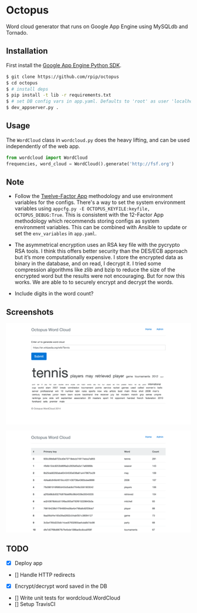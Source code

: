 Octopus
==========

Word cloud generator that runs on Google App Engine using MySQLdb and Tornado.

Installation
------------

First install the [Google App Engine Python SDK](https://cloud.google.com/appengine/downloads#Google_App_Engine_SDK_for_Python).

```bash
$ git clone https://github.com/rpip/octopus
$ cd octopus
$ # install deps
$ pip install -t lib -r requirements.txt
$ # set DB config vars in app.yaml. Defaults to 'root' as user 'localhost' as host
$ dev_appserver.py .
```

Usage
-----

The `WordCloud` class in `wordcloud.py` does the heavy lifting, and can be used independently of the web app.

```python
from wordcloud import WordCloud
frequencies, word_cloud = WordCloud().generate('http://fsf.org')
```



Note
------

- Follow the [Twelve-Factor App](http://12factor.net/config) methodology and use environment variables for the configs. There's a way to set the system environment variables using `appcfg.py -E OCTOPUS_KEYFILE:keyfile, OCTOPUS_DEBUG:True`. This is consistent with the 12-Factor App methodology which recommends storing configs as system environment variables. This can be combined with Ansible to update or set the `env_variables` in `app.yaml`.

- The asymmetrical encryption uses an RSA key file with the pycrypto RSA tools. I think this offers better security than the DES/ECB approach but  it’s more computationally expensive. I store the encrypted data as binary in the database, and on read, I decrypt it. I tried some compression algorithms like zlib and bzip to reduce the size of the encrypted word but the results were not encouraging. But for now this works. We are able to to securely encrypt and decrypt the words.

- Include digits in the word count?

Screenshots
------------

![Home](./home.png)

![Admin](./admin.png)



TODO
------
- [x] Deploy app
- [] Handle HTTP redirects
- [x] Encrypt/decrypt word saved in the DB
- [] Write unit tests for wordcloud.WordCloud
- [] Setup TravisCI
